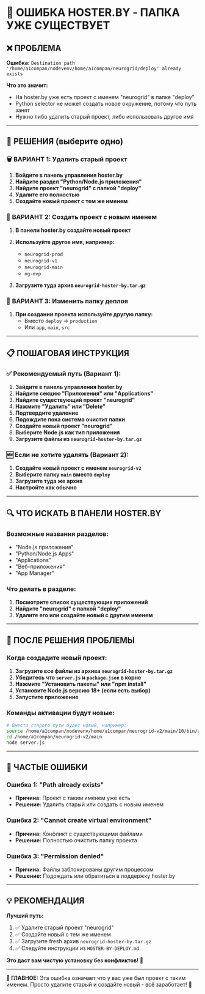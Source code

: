 # 🚨 ОШИБКА HOSTER.BY - ПАПКА УЖЕ СУЩЕСТВУЕТ

## ❌ ПРОБЛЕМА

**Ошибка:** `Destination path '/home/a1compan/nodevenv/home/a1compan/neurogrid/deploy' already exists`

**Что это значит:**
- На hoster.by уже есть проект с именем "neurogrid" в папке "deploy"
- Python selector не может создать новое окружение, потому что путь занят
- Нужно либо удалить старый проект, либо использовать другое имя

---

## 🔧 РЕШЕНИЯ (выберите одно)

### 🗑️ **ВАРИАНТ 1: Удалить старый проект**

1. **Войдите в панель управления hoster.by**
2. **Найдите раздел "Python/Node.js приложения"**
3. **Найдите проект "neurogrid" с папкой "deploy"**
4. **Удалите его полностью**
5. **Создайте новый проект с тем же именем**

### 📁 **ВАРИАНТ 2: Создать проект с новым именем**

1. **В панели hoster.by создайте новый проект**
2. **Используйте другое имя, например:**
   - `neurogrid-prod`
   - `neurogrid-v1`
   - `neurogrid-main`
   - `ng-mvp`

3. **Загрузите туда архив `neurogrid-hoster-by.tar.gz`**

### 🔄 **ВАРИАНТ 3: Изменить папку деплоя**

1. **При создании проекта используйте другую папку:**
   - Вместо `deploy` → `production`
   - Или `app`, `main`, `src`

---

## 📋 ПОШАГОВАЯ ИНСТРУКЦИЯ

### ✅ **Рекомендуемый путь (Вариант 1):**

1. **Зайдите в панель управления hoster.by**
2. **Найдите секцию "Приложения" или "Applications"**
3. **Найдите существующий проект "neurogrid"**
4. **Нажмите "Удалить" или "Delete"**
5. **Подтвердите удаление**
6. **Подождите пока система очистит папки**
7. **Создайте новый проект "neurogrid"**
8. **Выберите Node.js как тип приложения**
9. **Загрузите файлы из `neurogrid-hoster-by.tar.gz`**

### 🆕 **Если не хотите удалять (Вариант 2):**

1. **Создайте новый проект с именем `neurogrid-v2`**
2. **Выберите папку `main` вместо `deploy`**
3. **Загрузите туда же архив**
4. **Настройте как обычно**

---

## 🔍 ЧТО ИСКАТЬ В ПАНЕЛИ HOSTER.BY

### **Возможные названия разделов:**
- "Node.js приложения"
- "Python/Node.js Apps"
- "Applications"
- "Веб-приложения"
- "App Manager"

### **Что делать в разделе:**
1. **Посмотрите список существующих приложений**
2. **Найдите "neurogrid" с папкой "deploy"**
3. **Удалите его или создайте новый с другим именем**

---

## 🎯 ПОСЛЕ РЕШЕНИЯ ПРОБЛЕМЫ

### **Когда создадите новый проект:**

1. **Загрузите все файлы из архива `neurogrid-hoster-by.tar.gz`**
2. **Убедитесь что `server.js` и `package.json` в корне**
3. **Нажмите "Установить пакеты" или "npm install"**
4. **Установите Node.js версию 18+ (если есть выбор)**
5. **Запустите приложение**

### **Команды активации будут новые:**
```bash
# Вместо старого пути будет новый, например:
source /home/a1compan/nodevenv/home/a1compan/neurogrid-v2/main/10/bin/activate
cd /home/a1compan/neurogrid-v2/main
node server.js
```

---

## 🚨 ЧАСТЫЕ ОШИБКИ

### **Ошибка 1:** "Path already exists"
- **Причина:** Проект с таким именем уже есть
- **Решение:** Удалить старый или создать с новым именем

### **Ошибка 2:** "Cannot create virtual environment"
- **Причина:** Конфликт с существующими файлами
- **Решение:** Полностью очистить папку проекта

### **Ошибка 3:** "Permission denied"
- **Причина:** Файлы заблокированы другим процессом
- **Решение:** Подождать или обратиться в поддержку hoster.by

---

## 💡 РЕКОМЕНДАЦИЯ

**Лучший путь:**
1. ✅ Удалите старый проект "neurogrid" 
2. ✅ Создайте новый с тем же именем
3. ✅ Загрузите fresh архив `neurogrid-hoster-by.tar.gz`
4. ✅ Следуйте инструкции из `HOSTER-BY-DEPLOY.md`

**Это даст вам чистую установку без конфликтов! 🚀**

---

**🎯 ГЛАВНОЕ:** Эта ошибка означает что у вас уже был проект с таким именем. Просто удалите старый и создайте новый - всё заработает! 💪